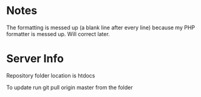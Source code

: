 # Notes
The formatting is messed up (a blank line after every line) because my PHP formatter is messed up. Will correct later.

# Server Info
Repository folder location is htdocs

To update run git pull origin master from the folder